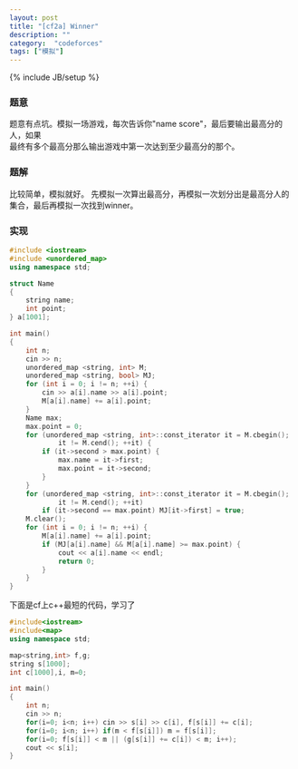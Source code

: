 ```yaml
---
layout: post
title: "[cf2a] Winner"
description: ""
category:  "codeforces"
tags: ["模拟"]
---
```

{% include JB/setup %}

### 题意
题意有点坑。模拟一场游戏，每次告诉你"name score"，最后要输出最高分的人，如果  
最终有多个最高分那么输出游戏中第一次达到至少最高分的那个。

### 题解
比较简单，模拟就好。
先模拟一次算出最高分，再模拟一次划分出是最高分人的集合，最后再模拟一次找到winner。

### 实现

```cpp
#include <iostream>
#include <unordered_map>
using namespace std;

struct Name
{
	string name;
	int point;
} a[1001];

int main()
{
	int n;
	cin >> n;
	unordered_map <string, int> M;
	unordered_map <string, bool> MJ;
	for (int i = 0; i != n; ++i) {
		cin >> a[i].name >> a[i].point;
		M[a[i].name] += a[i].point;
	}
	Name max;
	max.point = 0;
	for (unordered_map <string, int>::const_iterator it = M.cbegin();
			it != M.cend(); ++it) {
		if (it->second > max.point) {
			max.name = it->first;
			max.point = it->second;
		}
	}
	for (unordered_map <string, int>::const_iterator it = M.cbegin();
			it != M.cend(); ++it)
		if (it->second == max.point) MJ[it->first] = true;
	M.clear();
	for (int i = 0; i != n; ++i) {
		M[a[i].name] += a[i].point;
		if (MJ[a[i].name] && M[a[i].name] >= max.point) {
			cout << a[i].name << endl;
			return 0;
		}
	}
}

```

下面是cf上c++最短的代码，学习了

```cpp
#include<iostream>
#include<map>
using namespace std;

map<string,int> f,g;
string s[1000];
int c[1000],i, m=0;

int main()
{
	int n;
	cin >> n;
	for(i=0; i<n; i++) cin >> s[i] >> c[i], f[s[i]] += c[i];
	for(i=0; i<n; i++) if(m < f[s[i]]) m = f[s[i]];
	for(i=0; f[s[i]] < m || (g[s[i]] += c[i]) < m; i++);
	cout << s[i];
}

```

